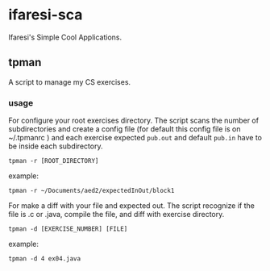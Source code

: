 # ifaresi-sca
Ifaresi's Simple Cool Applications.

## tpman
A script to manage my CS exercises.
### usage
For configure your root exercises directory. The script scans the number of subdirectories and create a config file (for default this config file is on ~/.tpmanrc ) and each exercise expected `pub.out` and default `pub.in` have to be inside each subdirectory.
```
tpman -r [ROOT_DIRECTORY]
```
example:
```
tpman -r ~/Documents/aed2/expectedInOut/block1
```
For make a diff with your file and expected out. The script recognize if the file is .c or .java, compile the file, and diff with exercise directory.
```
tpman -d [EXERCISE_NUMBER] [FILE]
```
example:
```
tpman -d 4 ex04.java
```
